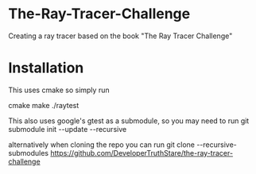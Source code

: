 # The-Ray-Tracer-Challenge
Creating a ray tracer based on the book "The Ray Tracer Challenge"

# Installation
This uses cmake so simply run

cmake
make
./raytest


This also uses google's gtest as a submodule, so you may need to run
git submodule init --update --recursive

alternatively when cloning the repo you can run
git clone --recursive-submodules https://github.com/DeveloperTruthStare/the-ray-tracer-challenge
